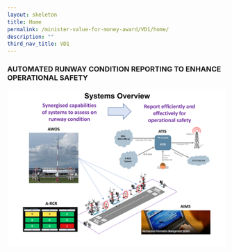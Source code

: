 ```yaml
---
layout: skeleton
title: Home
permalink: /minister-value-for-money-award/VD1/home/
description: ""
third_nav_title: VD1
---
```

<div class="container py-5">
  <h3 class="text-center text-primary">AUTOMATED RUNWAY CONDITION REPORTING TO ENHANCE OPERATIONAL SAFETY</h3>
  <img src="/images/VFM/VD1/VD1 IconicPic2.png" class="img-fluid border my-5" />
</div>